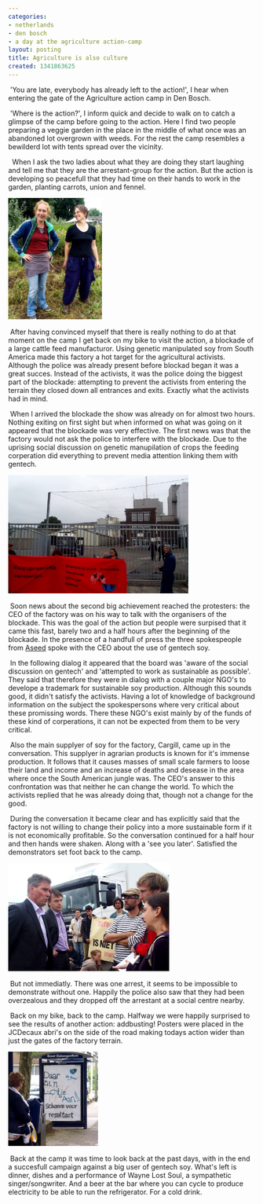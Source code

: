 ```yaml
---
categories:
- netherlands
- den bosch
- a day at the agriculture action-camp
layout: posting
title: Agriculture is also culture
created: 1341863625
---
```

<p>&nbsp;'You are late, everybody has already left to the action!', I hear when entering the gate of the Agriculture action camp in Den Bosch.</p><p>&nbsp;'Where is the action?', I inform quick and decide to walk on to catch a glimpse of the camp before going to the action. Here I find two people preparing a veggie garden in the place in the middle of what once was an abandoned lot overgrown with weeds. For the rest the camp resembles a bewilderd lot with tents spread over the vicinity.&nbsp;</p><p><!--break-->&nbsp; When I ask the two ladies about what they are doing they start laughing and tell me that they are the arrestant-group for the action. But the action is developing so peacefull that they had time on their hands to work in the garden, planting carrots, union and fennel.</p><p><img alt="" src="/assets/files/u6/vrolijke%20arrestantengroep.JPG" style="width: 191px; height: 247px;"></p><p>&nbsp;After having convinced myself that there is really nothing to do at that moment on the camp I get back on my bike to visit the action, a blockade of a large cattle feed manufacturor. Using genetic manipulated soy from South America made this factory a hot target for the agricultural activists. Although the police was already present before blockad began it was a great succes. Instead of the activists, it was the police doing the biggest part of the blockade: attempting to prevent the activists from entering the terrain they closed down all entrances and exits. Exactly what the activists had in mind.</p><p>&nbsp;When I arrived the blockade the show was already on for almost two hours. Nothing exiting on first sight but when informed on what was going on it appeared that the blockade was very effective. The first news was that the factory would not ask the police to interfere with the blockade. Due to the uprising social discussion on genetic manupilation of crops the feeding corperation did everything to prevent media attention linking them with gentech.</p><p><img alt="" src="/assets/files/u6/Heus%20blokkeren.JPG" style="width: 367px; height: 241px;"></p><p>&nbsp;Soon news about the second big achievement reached the protesters: the CEO of the factory was on his way to talk with the organisers of the blockade. This was the goal of the action but people were surpised that it came this fast, barely two and a half hours after the beginning of the blockade. In the presence of a handfull of press the three spokespeople from <a href="http://www.aseed.net/new/en/home" onclick="window.open(this.href, 'Aseed', 'resizable=no,status=no,location=no,toolbar=no,menubar=no,fullscreen=no,scrollbars=no,dependent=no'); return false;">Aseed</a> spoke with the CEO about the use of gentech soy.</p><p>&nbsp;In the following dialog it appeared that the board was 'aware of the social discussion on gentech' and 'attempted to work as sustainable as possible'. They said that therefore they were in dialog with a couple major NGO's to develope a trademark for sustainable soy production. Although this sounds good, it didn't satisfy the activists. Having a lot of knowledge of background information on the subject the spokespersons where very critical about these promissing words. There these NGO's exist mainly by of the funds of these kind of corperations, it can not be expected from them to be very critical.</p><p>&nbsp;Also the main supplyer of soy for the factory, Cargill, came up in the conversation. This supplyer in agrarian products is known for it's immense production. It follows that it causes masses of small scale farmers to loose their land and income and an increase of deaths and desease in the area where once the South American jungle was. The CEO's answer to this confrontation was that neither he can change the world. To which the activists replied that he was already doing that, though not a change for the good.</p><p>&nbsp;During the conversation it became clear and has explicitly said that the factory is not willing to change their policy into a more sustainable form if it is not economically profitable. So the conversation continued for a half hour and then hands were shaken. Along with a 'see you later'. Satisfied the demonstrators set foot back to the camp.</p><p><img alt="" src="/assets/files/u6/Praten%20met%20de%20directie.JPG" style="width: 328px; height: 220px;"></p><p>&nbsp;But not immediatly. There was one arrest, it seems to be impossible to demonstrate without one. Happily the police also saw that they had been overzealous and they dropped off the arrestant at a social centre nearby.</p><p>&nbsp;Back on my bike, back to the camp. Halfway we were happily surprised to see the results of another action: addbusting! Posters were placed in the JCDecaux abri's on the side of the road making todays action wider than just the gates of the factory terrain.</p><p><img alt="" src="/assets/files/u6/Adbust.JPG" style="width: 183px; height: 192px;"></p><p>&nbsp;Back at the camp it was time to look back at the past days, with in the end a succesfull campaign against a big user of gentech soy. What's left is dinner, dishes and a performance of Wayne Lost Soul, a sympathetic singer/songwriter. And a beer at the bar where you can cycle to produce electricity to be able to run the refrigerator. For a cold drink.</p><p>&nbsp;</p><p>&nbsp;</p>
